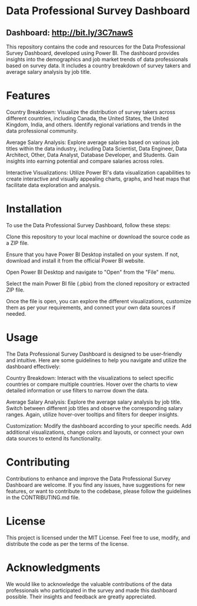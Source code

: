 # Data Professional Survey Dashboard

## Dashboard: http://bit.ly/3C7nawS
This repository contains the code and resources for the Data Professional Survey Dashboard, developed using Power BI. The dashboard provides insights into the demographics and job market trends of data professionals based on survey data. It includes a country breakdown of survey takers and average salary analysis by job title.

# Features
Country Breakdown: Visualize the distribution of survey takers across different countries, including Canada, the United States, the United Kingdom, India, and others. Identify regional variations and trends in the data professional community.

Average Salary Analysis: Explore average salaries based on various job titles within the data industry, including Data Scientist, Data Engineer, Data Architect, Other, Data Analyst, Database Developer, and Students. Gain insights into earning potential and compare salaries across roles.

Interactive Visualizations: Utilize Power BI's data visualization capabilities to create interactive and visually appealing charts, graphs, and heat maps that facilitate data exploration and analysis.

# Installation
To use the Data Professional Survey Dashboard, follow these steps:

Clone this repository to your local machine or download the source code as a ZIP file.

Ensure that you have Power BI Desktop installed on your system. If not, download and install it from the official Power BI website.

Open Power BI Desktop and navigate to "Open" from the "File" menu.

Select the main Power BI file (.pbix) from the cloned repository or extracted ZIP file.

Once the file is open, you can explore the different visualizations, customize them as per your requirements, and connect your own data sources if needed.

# Usage
The Data Professional Survey Dashboard is designed to be user-friendly and intuitive. Here are some guidelines to help you navigate and utilize the dashboard effectively:

Country Breakdown: Interact with the visualizations to select specific countries or compare multiple countries. Hover over the charts to view detailed information or use filters to narrow down the data.

Average Salary Analysis: Explore the average salary analysis by job title. Switch between different job titles and observe the corresponding salary ranges. Again, utilize hover-over tooltips and filters for deeper insights.

Customization: Modify the dashboard according to your specific needs. Add additional visualizations, change colors and layouts, or connect your own data sources to extend its functionality.

# Contributing
Contributions to enhance and improve the Data Professional Survey Dashboard are welcome. If you find any issues, have suggestions for new features, or want to contribute to the codebase, please follow the guidelines in the CONTRIBUTING.md file.

# License
This project is licensed under the MIT License. Feel free to use, modify, and distribute the code as per the terms of the license.

# Acknowledgments
We would like to acknowledge the valuable contributions of the data professionals who participated in the survey and made this dashboard possible. Their insights and feedback are greatly appreciated.








